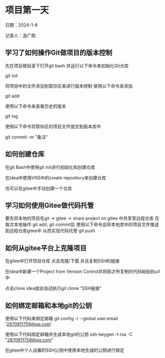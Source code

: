 # 项目第一天
日期：2024-1-8

记录人：汲广熙
## 学习了如何操作Git做项目的版本控制

先在项目根目录下打开git bash 并运行以下命令来初始化Git仓库

git init

将项目中的文件添加到暂存区来进行版本控制 使用以下命令来添加

git add

使用以下命令来查看历史的版本

git log

使用以下命令将暂存区的项目文件提交到版本库中

git commit -m "备注"


## 如何创建仓库
在git Bash中使用git init进行初始化和创建仓库

在Idea中使用VNS中的create repository来创建仓库

也可以在gitee中手动创建一个仓库
## 学习如何使用Gitee做代码托管
要先将本地的项目在git -> gitee -> share project on gitee 中共享至远程仓库
在每次本地操作 git add, git commit后
使用以下命令会将本地库中的项目文件推送到远程仓库gitee中 从而实现代码托管
git push

## 如何从gitee平台上克隆项目
在gitee中打开项目仓库 点击克隆/下载 并且复制SSH的链接

在idea中新建一个Project from Version Control并将刚才所复制的代码粘贴到url中

点击clone idea就会自动执行git clone "SSH链接"
## 如何绑定邮箱和本地git的公钥
使用以下代码来绑定邮箱
git config -l --global user.email '2870811759@qq.com'

使用以下代码绑定邮箱并生成本地git的公钥
ssh-keygen -t rsa -C "2870811759@qq.com"

在gitee中个人设置的SSH公钥中使用本地生成的公钥进行绑定